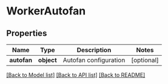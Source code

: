 # WorkerAutofan

## Properties
Name | Type | Description | Notes
------------ | ------------- | ------------- | -------------
**autofan** | **object** | Autofan configuration | [optional] 

[[Back to Model list]](../README.md#documentation-for-models) [[Back to API list]](../README.md#documentation-for-api-endpoints) [[Back to README]](../README.md)


